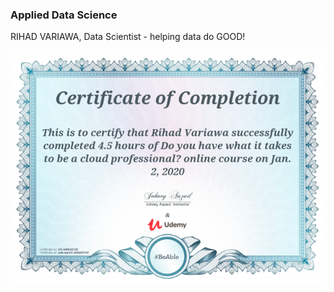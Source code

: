 ### Applied Data Science
RIHAD VARIAWA, Data Scientist - helping data do GOOD!

<p align="center">
  <img src="./ig/Cloud_Professional.png"/>
</p>